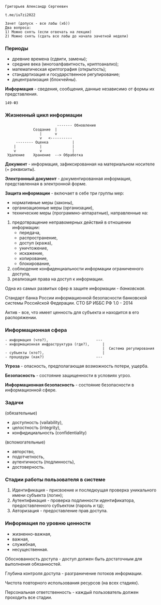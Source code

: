     Григорьев Александр Сергеевич

    t.me/iu7zi2022

    Зачет (допуск - все лабы (х6))
    Два вопроса:
    1) Можно снять (если отвечать на лекции)
    2) Можно снять (сдать все лабы до начала зачетной недели)


### Периоды
- древние времена (сдвиги, замены);
- средние века (многоалфавитность, криптоанализ);
- математическая криптография (открытость);
- стандартизация и государственное регулирование;
- децентрализация (блокчейны).


**Информация** - сведения, сообщения, данные независимо от формы их представления.

    149-ФЗ

### Жизненный цикл информации

                            ------- Обновление
                 Создание  | 
                    |      v
                    v   <----------
         -------- Оценка           |
        |           |              | 
        v           v              |
     Удаление    Хранение  --> Обработка


**Документ** - информация, зафиксированная на материальном носителе (+ реквизиты).

**Электронный документ** - документированная информация, представленная в электронной форме.

**Защита информации** - включает в себе три группы мер:
- нормативные меры (законы),
- организационные меры (организации),
- технические меры (программно-аппаратные),
направленные на:
1) предотвращение неправомерных действий в отношении информации:
    - передача,
    - распространение,
    - доступ (кража),
    - уничтожение,
    - искажение,
    - копирование,
    - блокирование,
2) соблюдение конфиденциальности информации ограниченного доступа,
3) реализация права на доступ к информации.

Одна из самых развитых сфер в защите информации - _банковская_.

Стандарт банка России информационной безопасности банковской системы Российской Федерации.
СТО БР ИББС РФ 1.0 - 2014

Актив - все, что имеет ценность для субъекта и находится в его распоряжении.

### Информационная сфера

    - информация (что?),                      ---
    - информационная инфраструктура (где?),      |
                                                 |  Система регулирования
    - субъекты (кто?),                           |
    - процедуры (как?)                        ---

**Угроза** - опасность, предполагающая возможность потери, ущерба.

**Безопасность** - состояние защищенности в условиях угроз.

**Информационная безопасность** - состояние безопасности в информационной сфере.

### Задачи

(обязательные)
- доступность (vailability),
- целостность (integrity),
- конфидициальность (confidentiality)

(вспомогательные)
- авторство,
- подотчетность,
- аутентичность (подлинность),
- достоверность.

### Стадии работы пользователя в системе

1) Идентификация - присвоение и последюущая проверка уникального имени субъекта (логин);
2) Аутентификация - проверка подлинности идентификатора, предоставленного субъектом (пароль и тд);
3) Авторизация - предоставление прав доступа.

### Информация по уровню ценности
- жизненно-важная,
- важная,
- служебная,
- несущественная.

Обоснованность доступа - доступ должен быть достаточным для выполнения обязанностей.

Глубина контроля доступа - разграничение потоков информации.

Чистота повторного использования ресурсов (на всех стадиях).

Персональная ответственность - каждый пользователь должен проходить все стадии.